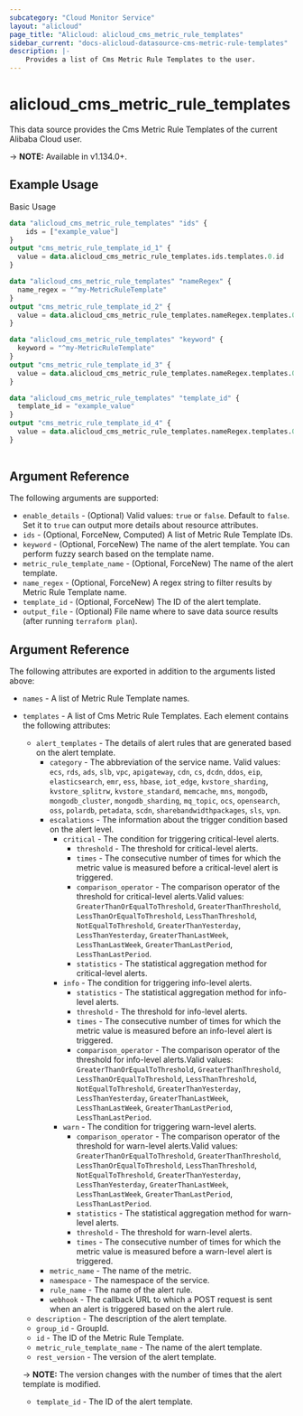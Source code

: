 ```yaml
---
subcategory: "Cloud Monitor Service"
layout: "alicloud"
page_title: "Alicloud: alicloud_cms_metric_rule_templates"
sidebar_current: "docs-alicloud-datasource-cms-metric-rule-templates"
description: |- 
    Provides a list of Cms Metric Rule Templates to the user.
---
```


# alicloud\_cms\_metric\_rule\_templates

This data source provides the Cms Metric Rule Templates of the current Alibaba Cloud user.

-> **NOTE:** Available in v1.134.0+.

## Example Usage

Basic Usage

```terraform
data "alicloud_cms_metric_rule_templates" "ids" {
	ids = ["example_value"]
}
output "cms_metric_rule_template_id_1" {
  value = data.alicloud_cms_metric_rule_templates.ids.templates.0.id
}

data "alicloud_cms_metric_rule_templates" "nameRegex" {
  name_regex = "^my-MetricRuleTemplate"
}
output "cms_metric_rule_template_id_2" {
  value = data.alicloud_cms_metric_rule_templates.nameRegex.templates.0.id
}

data "alicloud_cms_metric_rule_templates" "keyword" {
  keyword = "^my-MetricRuleTemplate"
}
output "cms_metric_rule_template_id_3" {
  value = data.alicloud_cms_metric_rule_templates.nameRegex.templates.0.id
}

data "alicloud_cms_metric_rule_templates" "template_id" {
  template_id = "example_value"
}
output "cms_metric_rule_template_id_4" {
  value = data.alicloud_cms_metric_rule_templates.nameRegex.templates.0.id
}
            
```

## Argument Reference

The following arguments are supported:

* `enable_details` - (Optional) Valid values: `true` or `false`. Default to `false`. Set it to `true` can output more details about resource attributes.
* `ids` - (Optional, ForceNew, Computed)  A list of Metric Rule Template IDs.
* `keyword` - (Optional, ForceNew) The name of the alert template. You can perform fuzzy search based on the template name.
* `metric_rule_template_name` - (Optional, ForceNew) The name of the alert template.
* `name_regex` - (Optional, ForceNew) A regex string to filter results by Metric Rule Template name.
* `template_id` - (Optional, ForceNew) The ID of the alert template.
* `output_file` - (Optional) File name where to save data source results (after running `terraform plan`).

## Argument Reference

The following attributes are exported in addition to the arguments listed above:

* `names` - A list of Metric Rule Template names.
* `templates` - A list of Cms Metric Rule Templates. Each element contains the following attributes:
    * `alert_templates` - The details of alert rules that are generated based on the alert template.
        * `category` - The abbreviation of the service name. Valid values: `ecs`, `rds`, `ads`, `slb`, `vpc`, `apigateway`, `cdn`, `cs`, `dcdn`, `ddos`, `eip`, `elasticsearch`, `emr`, `ess`, `hbase`, `iot_edge`, `kvstore_sharding`, `kvstore_splitrw`, `kvstore_standard`, `memcache`, `mns`, `mongodb`, `mongodb_cluster`, `mongodb_sharding`, `mq_topic`, `ocs`, `opensearch`, `oss`, `polardb`, `petadata`, `scdn`, `sharebandwidthpackages`, `sls`, `vpn`.
        * `escalations` - The information about the trigger condition based on the alert level.
            * `critical` - The condition for triggering critical-level alerts.
                * `threshold` - The threshold for critical-level alerts.
                * `times` - The consecutive number of times for which the metric value is measured before a
                  critical-level alert is triggered.
                * `comparison_operator` - The comparison operator of the threshold for critical-level alerts.Valid values: `GreaterThanOrEqualToThreshold`, `GreaterThanThreshold`, `LessThanOrEqualToThreshold`, `LessThanThreshold`, `NotEqualToThreshold`, `GreaterThanYesterday`, `LessThanYesterday`, `GreaterThanLastWeek`, `LessThanLastWeek`, `GreaterThanLastPeriod`, `LessThanLastPeriod`.
                * `statistics` - The statistical aggregation method for critical-level alerts.
            * `info` - The condition for triggering info-level alerts.
                * `statistics` - The statistical aggregation method for info-level alerts.
                * `threshold` - The threshold for info-level alerts.
                * `times` - The consecutive number of times for which the metric value is measured before an info-level
                  alert is triggered.
                * `comparison_operator` - The comparison operator of the threshold for info-level alerts.Valid values: `GreaterThanOrEqualToThreshold`, `GreaterThanThreshold`, `LessThanOrEqualToThreshold`, `LessThanThreshold`, `NotEqualToThreshold`, `GreaterThanYesterday`, `LessThanYesterday`, `GreaterThanLastWeek`, `LessThanLastWeek`, `GreaterThanLastPeriod`, `LessThanLastPeriod`.
            * `warn` - The condition for triggering warn-level alerts.
                * `comparison_operator` - The comparison operator of the threshold for warn-level alerts.Valid values: `GreaterThanOrEqualToThreshold`, `GreaterThanThreshold`, `LessThanOrEqualToThreshold`, `LessThanThreshold`, `NotEqualToThreshold`, `GreaterThanYesterday`, `LessThanYesterday`, `GreaterThanLastWeek`, `LessThanLastWeek`, `GreaterThanLastPeriod`, `LessThanLastPeriod`.
                * `statistics` - The statistical aggregation method for warn-level alerts.
                * `threshold` - The threshold for warn-level alerts.
                * `times` - The consecutive number of times for which the metric value is measured before a warn-level
                  alert is triggered.
        * `metric_name` - The name of the metric.
        * `namespace` - The namespace of the service.
        * `rule_name` - The name of the alert rule.
        * `webhook` - The callback URL to which a POST request is sent when an alert is triggered based on the alert rule.
    * `description` - The description of the alert template.
    * `group_id` - GroupId.
    * `id` - The ID of the Metric Rule Template.
    * `metric_rule_template_name` - The name of the alert template.
    * `rest_version` - The version of the alert template.

	-> **NOTE:** The version changes with the number of times that the alert template is modified.
    * `template_id` - The ID of the alert template.